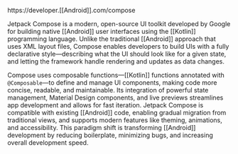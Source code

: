 https://developer.[[Android]].com/compose

Jetpack Compose is a modern, open-source UI toolkit developed by Google for building native [[Android]] user interfaces using the [[Kotlin]] programming language. Unlike the traditional [[Android]] approach that uses XML layout files, Compose enables developers to build UIs with a fully declarative style—describing what the UI should look like for a given state, and letting the framework handle rendering and updates as data changes.[](https://nordstone.co.uk/blog/jetpack-compose-transforming-ui-design-for-[[Android]]-app-development-companies)


Compose uses composable functions—[[Kotlin]] functions annotated with `@Composable`—to define and manage UI components, making code more concise, readable, and maintainable. Its integration of powerful state management, Material Design components, and live previews streamlines app development and allows for fast iteration. Jetpack Compose is compatible with existing [[Android]] code, enabling gradual migration from traditional views, and supports modern features like theming, animations, and accessibility. This paradigm shift is transforming [[Android]] development by reducing boilerplate, minimizing bugs, and increasing overall development speed.[](https://en.wikipedia.org/wiki/Jetpack_Compose)

​